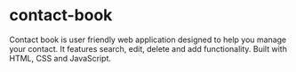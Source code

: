 # contact-book
Contact book is user friendly web application designed to help you manage your contact. It features search, edit, delete and add functionality. Built with HTML, CSS and JavaScript.
